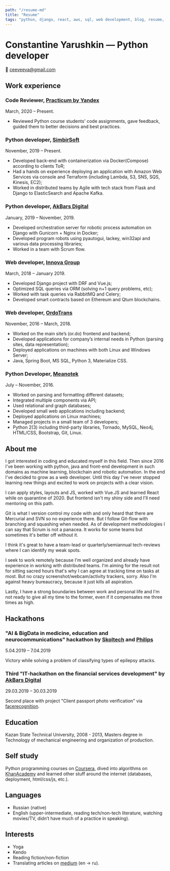 ```yaml
---
path: "/resume-md"
title: "Resume"
tags: "python, django, react, aws, sql, web development, blog, resume, cv, experience"
---
```


# Constantine Yarushkin &mdash; Python developer

:e-mail: [ceeveeya@gmail.com](mailto:ceeveeya@gmail.com)

## Work experience

### Code Reviewer, [Practicum by Yandex](https://praktikum.yandex.ru)

March, 2020 &ndash; Present.

- Reviewed Python course students' code assignments, gave feedback, guided them to better decisions and best practices.

### Python developer, [SimbirSoft](https://www.simbirsoft.com)

November, 2019 &ndash; Present.

- Developed back-end with containerization via Docker(Compose) according to clients ToR;
- Had a hands on experience deploying an application with Amazon Web Services via console and Terraform (including Lambda, S3, SNS, SQS, Kinesis, EC2);
- Worked in distributed teams by Agile with tech stack from Flask and Django to ElasticSearch and Apache Kafka.

### Python developer, [AkBars Digital](https://akbars.digital)

January, 2019 &ndash; November, 2019.

- Developed orchestration server for robotic process automation on Django with Gunicorn + Nginx in Docker;
- Developed program robots using pyautogui, lackey, win32api and various data processing libraries;
- Worked in a team with Scrum flow.

### Web developer, [Innova Group](http://innovacompanies.com)

March, 2018 &ndash; January 2019.

- Developed Django project with DRF and Vue.js;
- Optimized SQL queries via ORM (solving n+1 query problems, etc);
- Worked with task queries via RabbitMQ and Celery;
- Developed smart contracts based on Ethereum and Qtum blockchains.

### Web developer, [OrdoTrans](http://or.do)

November, 2016 &ndash; March, 2018.

- Worked on the main site’s (or.do) frontend and backend;
- Developed applications for company’s internal needs in Python (parsing sites, data representation);
- Deployed applications on machines with both Linux and Windows Server;
- Java, Spring Boot, MS SQL, Python 3, Materialize CSS.

### Python Developer, [Meanotek](http://meanotek.io)

July &ndash; November, 2016.

- Worked on parsing and formatting different datasets;
- Integrated multiple components via API;
- Used relational and graph databases;
- Developed small web applications including backend;
- Deployed applications on Linux machines;
- Managed projects in a small team of 3 developers;
- Python 2(3) including third-party libraries, Tornado, MySQL, Neo4j, HTML/CSS, Bootstrap, Git, Linux.

## About me

I got interested in coding and educated myself in this field. Then since 2016 I've been working with python, java and front-end development in such domains as machine learning, blockchain and robotic automation. In the end I've decided to grow as a web developer. Until this day I've never stopped learning new things and excited to work on projects with a clear vision.

I can apply styles, layouts and JS, worked with Vue.JS and learned React while on quarantine of 2020. But frontend isn't my shiny side and I'll need mentoring on this path.

Git is what I version control my code with and only heard that there are Mercurial and SVN so no experience there. But I follow Git-flow with branching and squashing when needed. As of development methodologies I can say that Scrum is not a panacea. It works for some teams but sometimes it's better off without it.

I think it's great to have a team-lead or quarterly/semiannual tech-reviews where I can identify my weak spots.

I seek to work remotely because I'm well organized and already have experience in working with distributed teams. I'm aiming for the result not for sitting sacred hours that's why I can agree at tracking time on tasks at most. But no crazy screenshot/webcam/activity trackers, sorry. Also I'm against heavy bureaucracy, because it just kills all aspiration.

Lastly, I have a strong boundaries between work and personal life and I'm not ready to give all my time to the former, even if it compensates me three times as high.

## Hackathons

### "AI & BigData in medicine, education and neurocommunications" hackathon by [Skoltech](https://www.skoltech.ru/en) and [Philips](https://www.philips.com/global)

5.04.2019 &ndash; 7.04.2019

Victory while solving a problem of classifying types of epilepsy attacks.

### Third "IT-hackathon on the financial services development" by [AkBars Digital](https://akbars.digital)

29.03.2019 &ndash; 30.03.2019

Second place with project "Client passport photo verification" via [facerecognition](https://github.com/ageitgey/face_recognition).

## Education

Kazan State Technical University, 2008 - 2013, Masters degree in Technology of mechanical engineering and organization of production.

## Self study

Python programming courses on [Coursera](https://coursera.org), dived into algorithms on [KhanAcademy](https://www.khanacademy.org) and learned other stuff around the internet (databases, deployment, html/css/js, etc.).

## Languages

- Russian (native)
- English (upper-intermediate, reading tech/non-tech literature, watching movies/TV, didn’t have much of a practice in speaking).

## Interests

- Yoga
- Kendo
- Reading fiction/non-fiction
- Translating articles on [medium](https://medium.com/@c.v.ya) (en -> ru).
